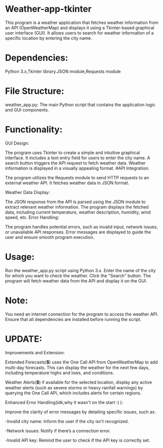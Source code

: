 # Weather-app-tkinter
This program is a weather application that fetches weather information from an API (OpenWeatherMap)  and displays it using a Tkinter-based graphical user interface (GUI). It allows users to search for weather information of a specific location by entering the city name.

# Dependencies:
Python 3.x,Tkinter library.JSON module,Requests module

# File Structure:
weather_app.py: The main Python script that contains the application logic and GUI components.

# Functionality:

GUI Design:

The program uses Tkinter to create a simple and intuitive graphical interface.
It includes a text entry field for users to enter the city name.
A search button triggers the API request to fetch weather data.
Weather information is displayed in a visually appealing format.
#API Integration:

The program utilizes the Requests module to send HTTP requests to an external weather API.
It fetches weather data in JSON format.

Weather Data Display:

The JSON response from the API is parsed using the JSON module to extract relevant weather information.
The program displays the fetched data, including current temperature, weather description, humidity, wind speed, etc.
Error Handling:

The program handles potential errors, such as invalid input, network issues, or unavailable API responses.
Error messages are displayed to guide the user and ensure smooth program execution.

# Usage:

Run the weather_app.py script using Python 3.x.
Enter the name of the city for which you want to check the weather.
Click the "Search" button.
The program will fetch weather data from the API and display it on the GUI.

# Note:
You need an internet connection for the program to access the weather API.
Ensure that all dependencies are installed before running the script.

# UPDATE:
 Improvements and Extension: 

Extended Forecasts(💲) uses the One Call API from OpenWeatherMap to add multi-day forecasts. This can display the weather for the next few days, including temperature highs and lows, and conditions.

Weather Alerts(💲) if available for the selected location, display any active weather alerts (such as severe storms or heavy rainfall warnings) by querying the One Call API, which includes alerts for certain regions.

 Enhanced Error Handling(idk,why it wasn't on the start :( ): 

 Improve the clarity of error messages by detailing specific issues, such as:

 -Invalid city name: Inform the user if the city isn’t recognized.

 -Network issues: Notify if there’s a connection error.
 
 -Invalid API key: Remind the user to check if the API key is correctly set.
 
